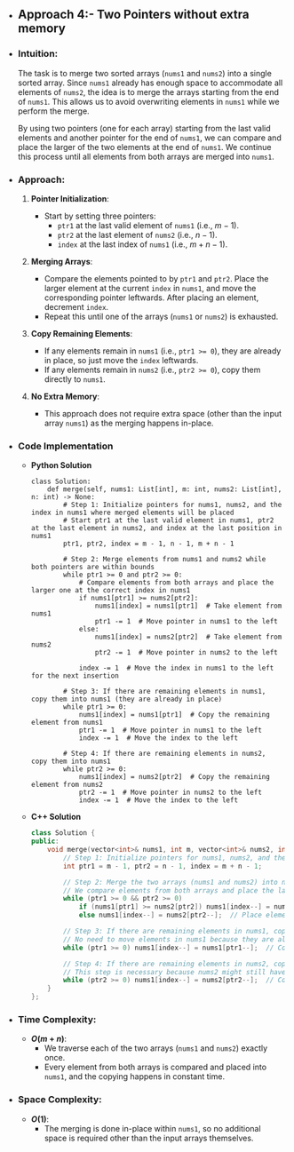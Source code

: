 - ## Approach 4:- Two Pointers without extra memory

- ### Intuition:
    The task is to merge two sorted arrays (`nums1` and `nums2`) into a single sorted array. Since `nums1` already has enough space to accommodate all elements of `nums2`, the idea is to merge the arrays starting from the end of `nums1`. This allows us to avoid overwriting elements in `nums1` while we perform the merge.

    By using two pointers (one for each array) starting from the last valid elements and another pointer for the end of `nums1`, we can compare and place the larger of the two elements at the end of `nums1`. We continue this process until all elements from both arrays are merged into `nums1`.

- ### Approach:
    1. **Pointer Initialization**:
        - Start by setting three pointers: 
            - `ptr1` at the last valid element of `nums1` (i.e., $m - 1$).
            - `ptr2` at the last element of `nums2` (i.e., $n - 1$).
            - `index` at the last index of `nums1` (i.e., $m + n - 1$).
    
    2. **Merging Arrays**:
        - Compare the elements pointed to by `ptr1` and `ptr2`. Place the larger element at the current `index` in `nums1`, and move the corresponding pointer leftwards. After placing an element, decrement `index`.
        - Repeat this until one of the arrays (`nums1` or `nums2`) is exhausted.

    3. **Copy Remaining Elements**:
        - If any elements remain in `nums1` (i.e., `ptr1 >= 0`), they are already in place, so just move the `index` leftwards.
        - If any elements remain in `nums2` (i.e., `ptr2 >= 0`), copy them directly to `nums1`.

    4. **No Extra Memory**:
        - This approach does not require extra space (other than the input array `nums1`) as the merging happens in-place.

- ### Code Implementation
    - **Python Solution**
        ```python3 []
        class Solution:
            def merge(self, nums1: List[int], m: int, nums2: List[int], n: int) -> None:
                # Step 1: Initialize pointers for nums1, nums2, and the index in nums1 where merged elements will be placed
                # Start ptr1 at the last valid element in nums1, ptr2 at the last element in nums2, and index at the last position in nums1
                ptr1, ptr2, index = m - 1, n - 1, m + n - 1

                # Step 2: Merge elements from nums1 and nums2 while both pointers are within bounds
                while ptr1 >= 0 and ptr2 >= 0:
                    # Compare elements from both arrays and place the larger one at the correct index in nums1
                    if nums1[ptr1] >= nums2[ptr2]:
                        nums1[index] = nums1[ptr1]  # Take element from nums1
                        ptr1 -= 1  # Move pointer in nums1 to the left
                    else:
                        nums1[index] = nums2[ptr2]  # Take element from nums2
                        ptr2 -= 1  # Move pointer in nums2 to the left
                    
                    index -= 1  # Move the index in nums1 to the left for the next insertion

                # Step 3: If there are remaining elements in nums1, copy them into nums1 (they are already in place)
                while ptr1 >= 0:
                    nums1[index] = nums1[ptr1]  # Copy the remaining element from nums1
                    ptr1 -= 1  # Move pointer in nums1 to the left
                    index -= 1  # Move the index to the left

                # Step 4: If there are remaining elements in nums2, copy them into nums1
                while ptr2 >= 0:
                    nums1[index] = nums2[ptr2]  # Copy the remaining element from nums2
                    ptr2 -= 1  # Move pointer in nums2 to the left
                    index -= 1  # Move the index to the left
        ```
    
    - **C++ Solution**
        ```cpp []
        class Solution {
        public:
            void merge(vector<int>& nums1, int m, vector<int>& nums2, int n) {
                // Step 1: Initialize pointers for nums1, nums2, and the index for merging into nums1
                int ptr1 = m - 1, ptr2 = n - 1, index = m + n - 1;

                // Step 2: Merge the two arrays (nums1 and nums2) into nums1
                // We compare elements from both arrays and place the larger one at the correct index in nums1
                while (ptr1 >= 0 && ptr2 >= 0)
                    if (nums1[ptr1] >= nums2[ptr2]) nums1[index--] = nums1[ptr1--];  // Place element from nums1 into nums1 at the correct position
                    else nums1[index--] = nums2[ptr2--];  // Place element from nums2 into nums1 at the correct position

                // Step 3: If there are remaining elements in nums1, copy them into nums1
                // No need to move elements in nums1 because they are already in the correct place
                while (ptr1 >= 0) nums1[index--] = nums1[ptr1--];  // Copy the remaining elements of nums1 into the correct position

                // Step 4: If there are remaining elements in nums2, copy them into nums1
                // This step is necessary because nums2 might still have elements left if nums1 is exhausted first
                while (ptr2 >= 0) nums1[index--] = nums2[ptr2--];  // Copy the remaining elements of nums2 into the correct position in nums1
            }
        };
        ```

- ### Time Complexity:
    - **$O(m + n)$**: 
        - We traverse each of the two arrays (`nums1` and `nums2`) exactly once. 
        - Every element from both arrays is compared and placed into `nums1`, and the copying happens in constant time.

- ### Space Complexity:
    - **$O(1)$**: 
        - The merging is done in-place within `nums1`, so no additional space is required other than the input arrays themselves.